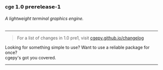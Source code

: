 ### cge 𝟭.𝟬 𝗽𝗿𝗲𝗿𝗲𝗹𝗲𝗮𝘀𝗲-𝟭
###### A lightweight terminal graphics engine.
***
> For a list of changes in 1.0 pre1, visit [cgepy.github.io/changelog](https://cgepy.github.io/changelog)

Looking for something simple to use? Want to use a reliable package for once?\
cgepy's got you covered.
***
